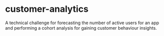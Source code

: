 # customer-analytics
 
A technical challenge for forecasting the number of active users for an app and performing a cohort analysis for gaining customer behaviour insights.
